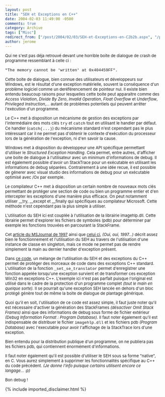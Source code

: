 ```yaml
---
layout: post
title: "SEH et Exceptions en C++"
date: 2004-02-03 11:49:00 -0500
comments: true
category: Archive
tags: ["Misc"]
redirect_from: ["/post/2004/02/03/SEH-et-Exceptions-en-C2b2b.aspx", "/post/2004/02/03/seh-et-exceptions-en-c2b2b.aspx"]
author: jerome
---
```

<!-- more -->
<font face="Tahoma"></font>
<p>
<font size="2">Qui ne s&#39;est pas d&eacute;ja retrouv&eacute; devant une horrible boite de dialogue de crash de programme ressemblant &agrave; celle ci :<br />
</font><font size="2"><br />
</font><font size="2"><font face="Courier New">&quot;The memory cannot be &#39;written&#39; at 0x404459FF&quot;.</font></font>
</p>
<p>
<font size="2">Cette boite de dialogue, bien connue des utilisateurs et d&eacute;veloppeurs&nbsp;sur Windows, est le r&eacute;sultat d&#39;une exception&nbsp;mat&eacute;rielle, souvent la cons&eacute;quence d&#39;un probl&egrave;me logiciel comme un der&eacute;f&eacute;rencement de pointeur nul. </font><font size="2">Il existe bien entendu&nbsp;beaucoup raisons pour lesquelles cette boite peut apparaitre comme des <em>Access Violation</em>, <em>Divide By Zero</em>, <em>Invalid Operation</em>, <em>Float Overflow</em> et <em>Underflow</em>, <em>Privileged Instruction</em>,<em>...</em> autant de probl&egrave;mes&nbsp;potentiels qui peuvent arr&ecirc;ter l&#39;ex&eacute;cution d&#39;un programme.&nbsp; </font>
</p>
<p>
<font size="2">Le C++ met &agrave; disposition un m&eacute;canisme de gestion des exceptions par l&#39;interm&eacute;diaire des mots cl&eacute;s <font face="Courier New">try</font> et <font face="Courier New">catch</font> tout en utilisant le handler par d&eacute;faut. Ce handler (<font face="Courier New">catch(...)</font>) du m&eacute;canisme standard&nbsp;n&#39;est cependant pas le plus int&eacute;ressant car il ne permet pas d&#39;obtenir le contexte d&#39;ex&eacute;cution&nbsp;du processeur lors de la g&eacute;n&eacute;ration de l&#39;exception, ni d&#39;en savoir la cause. </font>
</p>
<p>
<font size="2">Windows met &agrave; disposition du d&eacute;veloppeur une API sp&eacute;cifique permettant d&#39;utiliser le <em>Structured Exception Handling</em>. Cela permet, entre autres, d&#39;afficher une boite de dialogue &agrave; l&#39;utilisateur avec un minimum d&#39;informations de debug. Il est &eacute;galement possible d&#39;avoir un StackTrace pour un ex&eacute;cutable en utilisant les informations de debug s&eacute;par&eacute;es. Contrairement &agrave; une id&eacute;e recue, il est possible de g&eacute;nerer avec visual studio des informations de debug pour un ex&eacute;cutable optimis&eacute; avec /Ox par exemple. </font>
</p>
<p>
<font size="2">Le compilateur C++ met &agrave; disposition un certain nombre de nouveaux mots cl&eacute;s permettant de prot&eacute;ger une section de code ou&nbsp;bien un&nbsp;programme entier&nbsp;et d&#39;en intercepter les exceptions d&#39;une mani&egrave;re plus efficace. On peut notamment utiliser __try, __except et __finally qui&nbsp;sp&eacute;cifiques au compilateur Microsoft. Cette m&eacute;thode n&#39;est cependant pas la plus simple &agrave; utiliser. </font>
</p>
<p>
<font size="2">L&#39;utilisation du SEH ici est coupl&eacute;e &agrave; l&#39;utilisation de la librairie imagehlp.dll. Cette librairie permet d&#39;explorer les fichiers de symboles (pdb) pour d&eacute;terminer par exemple les fonctions trouv&eacute;es en parcourant la StackFrame. </font>
</p>
<p>
<font size="2">Cet&nbsp;<a href="http://www.microsoft.com/msj/0497/hood/hood0497.aspx">article du MSJournal de 1997</a>&nbsp;ainsi que <a href="http://www.microsoft.com/msj/0197/Exception/Exception.aspx">celui ci</a>, <em>(Oui, oui, 1997...)</em>&nbsp;d&eacute;crit assez bien le fonctionnement et l&#39;utilisation du SEH au travers de l&#39;utilisation d&#39;une instance de&nbsp;classe en singleton, mais ce mode ne permet pas de rendre simplement la main&nbsp;au dernier handler d&#39;exception pr&eacute;sent. </font>
</p>
<p>
<font size="2">Dans <a href="http://etudiants.epita.fr/~laban_j/blog/cpp-seh-20040203.zip">ce code</a>, un m&eacute;lange de l&#39;utilisation du SEH et des exceptions du C++ permet de prot&eacute;ger des morceaux de code dans des exceptions C++ standard. L&#39;utilisation de la fonction <font face="Courier New">_set_se_translator</font>&nbsp;permet d&#39;enregistrer une fonction appel&eacute;e lorsqu&#39;une exception survient et de transformer ces exception Win32 en exceptions C++. L&#39;exemple ici n&#39;est pas parfait puisque l&#39;original est utilis&eacute; dans le cadre de la protection d&#39;un programme complet <em>(tout le main en quelque sorte). </em>Il se pourrait qu&#39;une exception SEH lanc&eacute;e en dehors d&#39;un bloc prot&eacute;g&eacute; g&eacute;n&egrave;re tout de m&ecirc;me la boite de dialogue de plantage g&eacute;n&eacute;rique.</font> 
</p>
<p>
<font size="2">Quoi qu&#39;il en soit, l&#39;utilisation de ce code est assez simple, il faut juste noter qu&#39;il est n&eacute;cessaire d&#39;activer la g&eacute;n&eacute;ration des StackFrames<em> (d&eacute;sactiver Omit Stack Frames)</em>&nbsp;ainsi que des informations de debug sous forme de fichier ext&eacute;rieur<em> (Debug Information Format : Program Database).</em> Il faut noter &eacute;galement qu&#39;il est indispensable de distribuer le fichier <font face="Courier New">imagehlp.dll</font> et les fichiers pdb <em>(Program Database)</em>&nbsp;avec l&#39;executable pour avoir l&#39;affichage de la StackTrace lors d&#39;une exception. </font>
</p>
<p>
<font size="2">Bien entendu pour la distribution publique d&#39;un programme, on ne publiera pas les fichiers pdb, qui contiennent &eacute;norm&eacute;ment d&#39;informations.</font> 
</p>
<p>
<font size="2">Il faut noter &eacute;galement&nbsp;qu&#39;il est&nbsp;possible d&#39;utiliser le SEH sous sa forme &quot;native&quot;, en C.&nbsp;Vous aurez simplement&nbsp;&agrave; supprimer&nbsp;les fonctionnalit&eacute;s sp&eacute;cifique au C++ du code pr&eacute;c&eacute;dent.&nbsp;<em>(Je donne l&#39;info&nbsp;puisque certains utilisent encore ce langage... :p)</em></font> 
</p>
<p>
<font size="2">Bon debug !</font>
</p>

{% include imported_disclaimer.html %}

